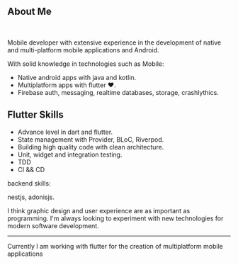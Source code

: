 ## About Me
<br/>


Mobile developer with extensive experience in the development of native and multi-platform mobile applications and Android. 

With solid knowledge in technologies such as
Mobile:
- Native android apps with java and kotlin. 
- Multiplatform apps with flutter ♥️. 
- Firebase auth, messaging, realtime databases, storage, crashlythics. 

## Flutter Skills
- Advance level in dart and flutter.
- State management with Provider, BLoC, Riverpod.
- Building high quality code with clean architecture.
- Unit, widget and integration testing.
- TDD
- CI && CD

backend skills: 

nestjs, adonisjs.

I think graphic design and user experience are as important as programming. I'm always looking to experiment with new technologies for modern software development.

---
Currently I am working with flutter for the creation of multiplatform mobile applications


